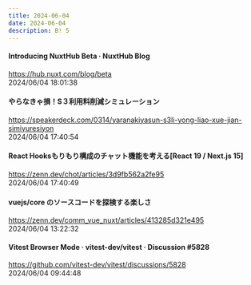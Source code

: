 ```yaml
---
title: 2024-06-04
date: 2024-06-04
description: B! 5
---
```


#### Introducing NuxtHub Beta · NuxtHub Blog
https://hub.nuxt.com/blog/beta<br>
2024/06/04 18:01:38<br>


#### やらなきゃ損！S３利用料削減シミュレーション
https://speakerdeck.com/0314/yaranakiyasun-s3li-yong-liao-xue-jian-simiyuresiyon<br>
2024/06/04 17:40:54<br>


#### React Hooksもりもり構成のチャット機能を考える[React 19 / Next.js 15]
https://zenn.dev/chot/articles/3d9fb562a2fe95<br>
2024/06/04 17:40:49<br>


#### vuejs/core のソースコードを探検する楽しさ
https://zenn.dev/comm_vue_nuxt/articles/413285d321e495<br>
2024/06/04 13:22:32<br>


#### Vitest Browser Mode · vitest-dev/vitest · Discussion #5828
https://github.com/vitest-dev/vitest/discussions/5828<br>
2024/06/04 09:44:48<br>


